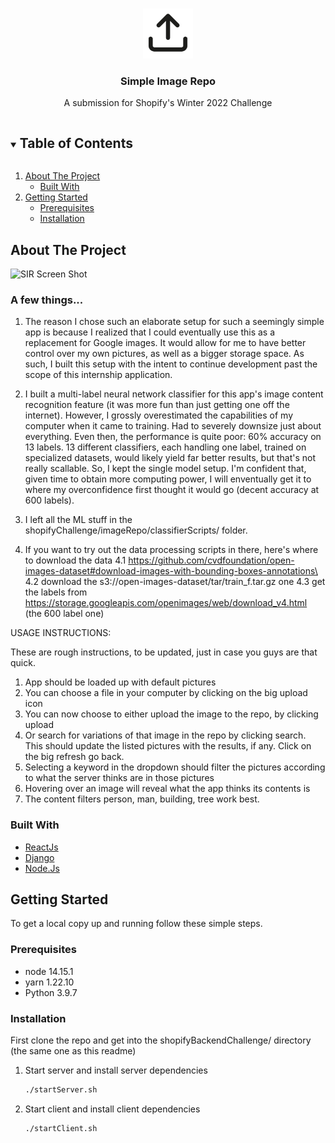 <!-- PROJECT LOGO -->
<br />
<p align="center">
  <a href="https://github.com/therealaleks/shopifyBackendChallenge">
    <img src="images/logo.png" alt="Logo" width="80" height="80">
  </a>

  <h3 align="center">Simple Image Repo</h3>

  <p align="center">
    A submission for Shopify's Winter 2022 Challenge
  </p>
</p>



<!-- TABLE OF CONTENTS -->
<details open="open">
  <summary><h2 style="display: inline-block">Table of Contents</h2></summary>
  <ol>
    <li>
      <a href="#about-the-project">About The Project</a>
      <ul>
        <li><a href="#built-with">Built With</a></li>
      </ul>
    </li>
    <li>
      <a href="#getting-started">Getting Started</a>
      <ul>
        <li><a href="#prerequisites">Prerequisites</a></li>
        <li><a href="#installation">Installation</a></li>
      </ul>
    </li>
  </ol>
</details>



<!-- ABOUT THE PROJECT -->
## About The Project

![SIR Screen Shot](images/screenshot.png)

### A few things...

1. The reason I chose such an elaborate setup for such a seemingly simple app is because I realized that I could eventually use this as a replacement for Google images. It would allow for me to have better control over my own pictures, as well as a bigger storage space. As such, I built this setup with the intent to continue development past the scope of this internship application.

2. I built a multi-label neural network classifier for this app's image content recognition feature (it was more fun than just getting one off the internet). However, I grossly overestimated the capabilities of my computer when it came to training. Had to severely downsize just about everything. Even then, the performance is quite poor: 60% accuracy on 13 labels. 13 different classifiers, each handling one label, trained on specialized datasets, would likely yield far better results, but that's not really scallable. So, I kept the single model setup. I'm confident that, given time to obtain more computing power, I will enventually get it to where my overconfidence first thought it would go (decent accuracy at 600 labels). 

3. I left all the ML stuff in the shopifyChallenge/imageRepo/classifierScripts/ folder. 

4. If you want to try out the data processing scripts in there, here's where to download the data
4.1 https://github.com/cvdfoundation/open-images-dataset#download-images-with-bounding-boxes-annotations\
4.2 download the s3://open-images-dataset/tar/train_f.tar.gz one
4.3 get the labels from https://storage.googleapis.com/openimages/web/download_v4.html (the 600 label one)

USAGE INSTRUCTIONS:

These are rough instructions, to be updated, just in case you guys are that quick.

1. App should be loaded up with default pictures
2. You can choose a file in your computer by clicking on the big upload icon
3. You can now choose to either upload the image to the repo, by clicking upload
4. Or search for variations of that image in the repo by clicking search. This should update the listed pictures with the results, if any. Click on the big refresh go back.
6. Selecting a keyword in the dropdown should filter the pictures according to what the server thinks are in those pictures
7. Hovering over an image will reveal what the app thinks its contents is
8. The content filters person, man, building, tree work best. 



### Built With

* [ReactJs](https://reactjs.org/)
* [Django](https://www.djangoproject.com/)
* [Node.Js](https://nodejs.org/en/)



<!-- GETTING STARTED -->
## Getting Started

To get a local copy up and running follow these simple steps.

### Prerequisites

* node 14.15.1
* yarn 1.22.10
* Python 3.9.7

### Installation

First clone the repo and get into the shopifyBackendChallenge/ directory (the same one as this readme)

1. Start server and install server dependencies
   ```sh
   ./startServer.sh
   ```
2. Start client and install client dependencies
   ```sh
   ./startClient.sh
   ```




<!-- MARKDOWN LINKS & IMAGES -->
<!-- https://www.markdownguide.org/basic-syntax/#reference-style-links -->
[contributors-shield]: https://img.shields.io/github/contributors/github_username/repo.svg?style=for-the-badge
[contributors-url]: https://github.com/github_username/repo_name/graphs/contributors
[forks-shield]: https://img.shields.io/github/forks/github_username/repo.svg?style=for-the-badge
[forks-url]: https://github.com/github_username/repo_name/network/members
[stars-shield]: https://img.shields.io/github/stars/github_username/repo.svg?style=for-the-badge
[stars-url]: https://github.com/github_username/repo_name/stargazers
[issues-shield]: https://img.shields.io/github/issues/github_username/repo.svg?style=for-the-badge
[issues-url]: https://github.com/github_username/repo_name/issues
[license-shield]: https://img.shields.io/github/license/github_username/repo.svg?style=for-the-badge
[license-url]: https://github.com/github_username/repo_name/blob/master/LICENSE.txt
[linkedin-shield]: https://img.shields.io/badge/-LinkedIn-black.svg?style=for-the-badge&logo=linkedin&colorB=555
[linkedin-url]: https://linkedin.com/in/github_username
